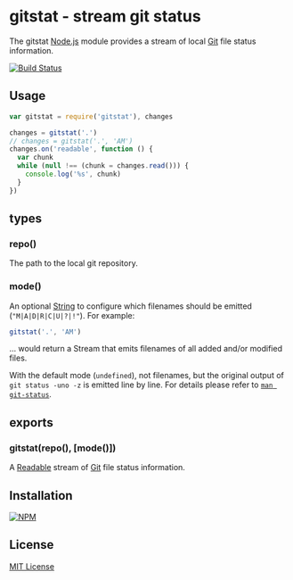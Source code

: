 # gitstat - stream git status

The gitstat [Node.js](http://nodejs.org/) module provides a stream of local [Git](http://git-scm.com/) file status information.

[![Build Status](https://secure.travis-ci.org/michaelnisi/gitstat.png)](http://travis-ci.org/michaelnisi/gitstat)

## Usage

```js    
var gitstat = require('gitstat'), changes

changes = gitstat('.')
// changes = gitstat('.', 'AM')
changes.on('readable', function () {
  var chunk
  while (null !== (chunk = changes.read())) {
    console.log('%s', chunk)
  }
})
```

## types

### repo()

The path to the local git repository.

### mode()

An optional [String](https://developer.mozilla.org/en-US/docs/Web/JavaScript/Reference/Global_Objects/String) to configure which filenames should be emitted (`"M|A|D|R|C|U|?|!"`). For example:

```js
gitstat('.', 'AM')
```
… would return a Stream that emits filenames of all added and/or modified files. 

With the default mode (`undefined`), not filenames, but the original output of `git status -uno -z` is emitted line by line. For details please refer to [`man git-status`](http://git-scm.com/docs/git-status).

## exports

### gitstat(repo(), [mode()])

A [Readable](http://nodejs.org/api/stream.html#stream_class_stream_readable) stream of [Git](http://git-scm.com/) file status information.

## Installation

[![NPM](https://nodei.co/npm/gitstat.png)](https://npmjs.org/package/gitstat)

## License

[MIT License](https://raw.github.com/michaelnisi/gitstat/master/LICENSE)
